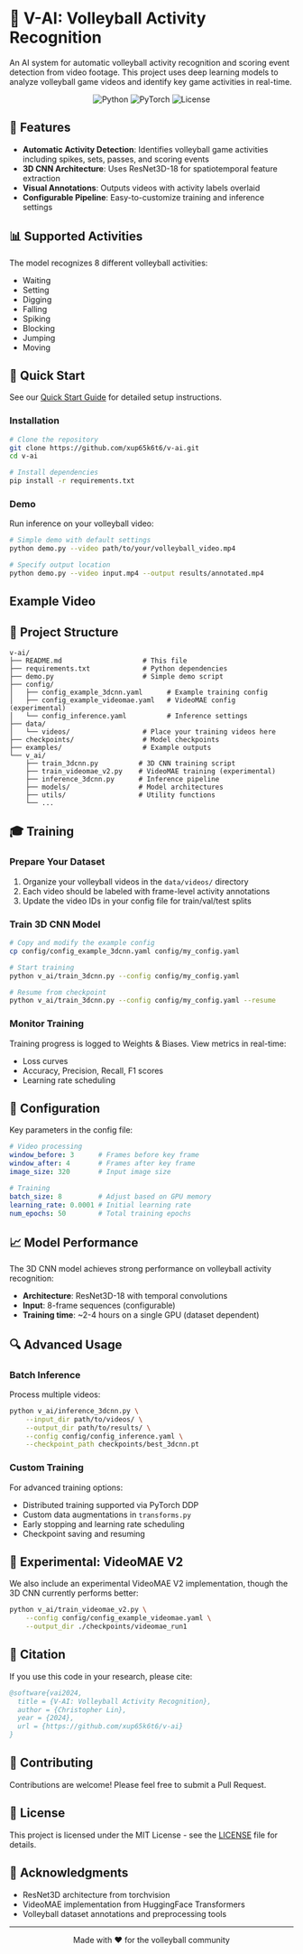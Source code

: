 # 🏐 V-AI: Volleyball Activity Recognition

An AI system for automatic volleyball activity recognition and scoring event detection from video footage. This project uses deep learning models to analyze volleyball game videos and identify key game activities in real-time.

<p align="center">
  <img src="https://img.shields.io/badge/Python-3.10+-blue.svg" alt="Python">
  <img src="https://img.shields.io/badge/PyTorch-2.0+-red.svg" alt="PyTorch">
  <img src="https://img.shields.io/badge/License-MIT-green.svg" alt="License">
</p>

## 🎯 Features

- **Automatic Activity Detection**: Identifies volleyball game activities including spikes, sets, passes, and scoring events
- **3D CNN Architecture**: Uses ResNet3D-18 for spatiotemporal feature extraction
- **Visual Annotations**: Outputs videos with activity labels overlaid
- **Configurable Pipeline**: Easy-to-customize training and inference settings

## 📊 Supported Activities

The model recognizes 8 different volleyball activities:

- Waiting
- Setting
- Digging
- Falling
- Spiking
- Blocking
- Jumping
- Moving

## 🚀 Quick Start

See our [Quick Start Guide](QUICK_START.md) for detailed setup instructions.

### Installation

```bash
# Clone the repository
git clone https://github.com/xup65k6t6/v-ai.git
cd v-ai

# Install dependencies
pip install -r requirements.txt
```

### Demo

Run inference on your volleyball video:

```bash
# Simple demo with default settings
python demo.py --video path/to/your/volleyball_video.mp4

# Specify output location
python demo.py --video input.mp4 --output results/annotated.mp4
```

## Example Video


## 📂 Project Structure

```
v-ai/
├── README.md                    # This file
├── requirements.txt             # Python dependencies
├── demo.py                      # Simple demo script
├── config/
│   ├── config_example_3dcnn.yaml      # Example training config
│   ├── config_example_videomae.yaml   # VideoMAE config (experimental)
│   └── config_inference.yaml          # Inference settings
├── data/
│   └── videos/                  # Place your training videos here
├── checkpoints/                 # Model checkpoints
├── examples/                    # Example outputs
└── v_ai/
    ├── train_3dcnn.py          # 3D CNN training script
    ├── train_videomae_v2.py    # VideoMAE training (experimental)
    ├── inference_3dcnn.py      # Inference pipeline
    ├── models/                 # Model architectures
    ├── utils/                  # Utility functions
    └── ...
```

## 🎓 Training

### Prepare Your Dataset

1. Organize your volleyball videos in the `data/videos/` directory
2. Each video should be labeled with frame-level activity annotations
3. Update the video IDs in your config file for train/val/test splits

### Train 3D CNN Model

```bash
# Copy and modify the example config
cp config/config_example_3dcnn.yaml config/my_config.yaml

# Start training
python v_ai/train_3dcnn.py --config config/my_config.yaml

# Resume from checkpoint
python v_ai/train_3dcnn.py --config config/my_config.yaml --resume
```

### Monitor Training

Training progress is logged to Weights & Biases. View metrics in real-time:

- Loss curves
- Accuracy, Precision, Recall, F1 scores
- Learning rate scheduling

## 🔧 Configuration

Key parameters in the config file:

```yaml
# Video processing
window_before: 3      # Frames before key frame
window_after: 4       # Frames after key frame
image_size: 320       # Input image size

# Training
batch_size: 8         # Adjust based on GPU memory
learning_rate: 0.0001 # Initial learning rate
num_epochs: 50        # Total training epochs
```

## 📈 Model Performance

The 3D CNN model achieves strong performance on volleyball activity recognition:

- **Architecture**: ResNet3D-18 with temporal convolutions
- **Input**: 8-frame sequences (configurable)
- **Training time**: ~2-4 hours on a single GPU (dataset dependent)

## 🔍 Advanced Usage

### Batch Inference

Process multiple videos:

```bash
python v_ai/inference_3dcnn.py \
    --input_dir path/to/videos/ \
    --output_dir path/to/results/ \
    --config config/config_inference.yaml \
    --checkpoint_path checkpoints/best_3dcnn.pt
```

### Custom Training

For advanced training options:

- Distributed training supported via PyTorch DDP
- Custom data augmentations in `transforms.py`
- Early stopping and learning rate scheduling
- Checkpoint saving and resuming

## 🧪 Experimental: VideoMAE V2

We also include an experimental VideoMAE V2 implementation, though the 3D CNN currently performs better:

```bash
python v_ai/train_videomae_v2.py \
    --config config/config_example_videomae.yaml \
    --output_dir ./checkpoints/videomae_run1
```

## 📝 Citation

If you use this code in your research, please cite:

```bibtex
@software{vai2024,
  title = {V-AI: Volleyball Activity Recognition},
  author = {Christopher Lin},
  year = {2024},
  url = {https://github.com/xup65k6t6/v-ai}
}
```

## 🤝 Contributing

Contributions are welcome! Please feel free to submit a Pull Request.

## 📄 License

This project is licensed under the MIT License - see the [LICENSE](LICENSE) file for details.

## 🙏 Acknowledgments

- ResNet3D architecture from torchvision
- VideoMAE implementation from HuggingFace Transformers
- Volleyball dataset annotations and preprocessing tools

---

<p align="center">
  Made with ❤️ for the volleyball community
</p>
